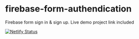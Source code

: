 # firebase-form-authendication
Firebase form sign in &amp; sign up. Live demo project link included

[![Netlify Status](https://api.netlify.com/api/v1/badges/8e45de11-9a19-4e7b-932c-d80c710a85c1/deploy-status)](https://app.netlify.com/sites/firebase-auth-form/deploys)
